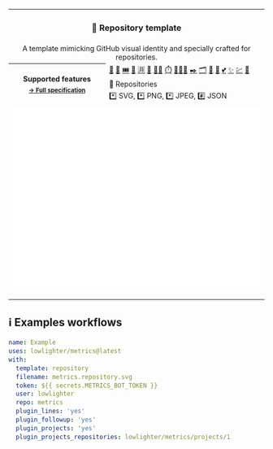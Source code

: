 <!--header-->
<table>
  <tr><th colspan="2"><h3>📘 Repository template</h3></th></tr>
  <tr><td colspan="2" align="center">A template mimicking GitHub visual identity and specially crafted for repositories.</td></tr>
  <tr>
    <th rowspan="3">Supported features<br><sub><a href="metadata.yml">→ Full specification</a></sub></th>
    <td><a href="/source/plugins/activity" title="📰 Recent activity">📰</a> <a href="/source/plugins/contributors" title="🏅 Repository contributors">🏅</a> <a href="/source/plugins/followup" title="🎟️ Follow-up of issues and pull requests">🎟️</a> <a href="/source/plugins/introduction" title="🙋 Introduction">🙋</a> <a href="/source/plugins/languages" title="🈷️ Most used languages">🈷️</a> <a href="/source/plugins/licenses" title="📜 Repository licenses">📜</a> <a href="/source/plugins/lines" title="👨‍💻 Lines of code changed">👨‍💻</a> <a href="/source/plugins/pagespeed" title="⏱️ Website performances">⏱️</a> <a href="/source/plugins/people" title="🧑‍🤝‍🧑 People plugin">🧑‍🤝‍🧑</a> <a href="/source/plugins/posts" title="✒️ Recent posts">✒️</a> <a href="/source/plugins/projects" title="🗂️ Active projects">🗂️</a> <a href="/source/plugins/rss" title="🗼 Rss feed">🗼</a> <a href="/source/plugins/screenshot" title="📸 Website screenshot">📸</a> <a href="/source/plugins/sponsors" title="💕 GitHub Sponsors">💕</a> <a href="/source/plugins/stargazers" title="✨ Stargazers over last weeks">✨</a> <a href="/source/plugins/stock" title="💹 Stock prices">💹</a> <a href="/source/plugins/traffic" title="🧮 Repositories traffic">🧮</a></td>
  </tr>
  <tr>
    <td>📓 Repositories</td>
  </tr>
  <tr>
    <td>*️⃣ SVG, *️⃣ PNG, *️⃣ JPEG, #️⃣ JSON</td>
  </tr>
  <tr>
    <td  colspan="2" align="center">
      <img src="https://github.com/lowlighter/lowlighter/blob/master/metrics.repository.svg" alt=""></img>
      <img width="900" height="1" alt="">
    </td>
  </tr>
</table>
<!--/header-->

## ℹ️ Examples workflows

<!--examples-->
```yaml
name: Example
uses: lowlighter/metrics@latest
with:
  template: repository
  filename: metrics.repository.svg
  token: ${{ secrets.METRICS_BOT_TOKEN }}
  user: lowlighter
  repo: metrics
  plugin_lines: 'yes'
  plugin_followup: 'yes'
  plugin_projects: 'yes'
  plugin_projects_repositories: lowlighter/metrics/projects/1

```
<!--/examples-->